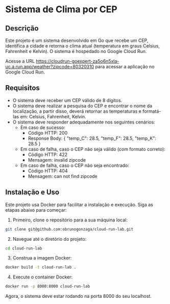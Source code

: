 # Sistema de Clima por CEP

## Descrição

Este projeto é um sistema desenvolvido em Go que recebe um CEP, identifica a cidade e retorna o clima atual (temperatura em graus Celsius, Fahrenheit e Kelvin). O sistema é hospedado no Google Cloud Run.

Acesse a URL https://cloudrun-goexpert-za5o6n5xla-uc.a.run.app/weather?zipcode=80320310 para acessar a aplicação no Google Cloud Run.

## Requisitos

- O sistema deve receber um CEP válido de 8 dígitos.
- O sistema deve realizar a pesquisa do CEP e encontrar o nome da localização, a partir disso, deverá retornar as temperaturas e formatá-las em: Celsius, Fahrenheit, Kelvin.
- O sistema deve responder adequadamente nos seguintes cenários:
  - Em caso de sucesso:
    - Código HTTP: 200
    - Response Body: { "temp_C": 28.5, "temp_F": 28.5, "temp_K": 28.5 }
  - Em caso de falha, caso o CEP não seja válido (com formato correto):
    - Código HTTP: 422
    - Mensagem: invalid zipcode
  - Em caso de falha, caso o CEP não seja encontrado:
    - Código HTTP: 404
    - Mensagem: can not find zipcode

## Instalação e Uso

Este projeto usa Docker para facilitar a instalação e execução. Siga as etapas abaixo para começar:

1. Primeiro, clone o repositório para a sua máquina local:

```bash
git clone git@github.com:obrunogonzaga/cloud-run-lab.git
```

2. Navegue até o diretório do projeto:
```bash
cd cloud-run-lab
```

3. Construa a imagem Docker:
```bash
docker build -t cloud-run-lab .
```

4. Execute o container Docker:
```bash
docker run -p 8000:8000 cloud-run-lab
```

Agora, o sistema deve estar rodando na porta 8000 do seu localhost.

